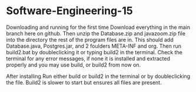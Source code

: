 # Software-Engineering-15

Downloading and running for the first time
Download everything in the main branch here on github. Then unzip the Database.zip and javazoom.zip file into the directory the rest of the program files are in. This should add Database.java, Postgres.jar, and 2 foulders META-INF and org. Then run build2.bat by doubleclicking it or typing build2 in the terminal. Check the terminal for any error messages, if none it is installed and extracted properly and you may use build, or build2 from now on.

After installing
Run either build or build2 in the terminal or by doubleclicking the file. Build2 is slower to start but ensures all files are present. 
